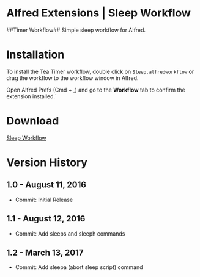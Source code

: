 Alfred Extensions | Sleep Workflow
===============
##Timer Workflow##
Simple sleep workflow for Alfred.

# Installation

To install the Tea Timer workflow, double click on ``Sleep.alfredworkflow`` or drag the workflow to the workflow window in Alfred.

Open Alfred Prefs (Cmd + ,) and go to the **Workflow** tab to confirm the extension installed.`

# Download
[Sleep Workflow](http://www.packal.org/workflow/sleep)

# Version History

## 1.0 - August 11, 2016

- Commit: Initial Release

## 1.1 - August 12, 2016

- Commit: Add sleeps and sleeph commands

## 1.2 - March 13, 2017

- Commit: Add sleepa (abort sleep script) command

